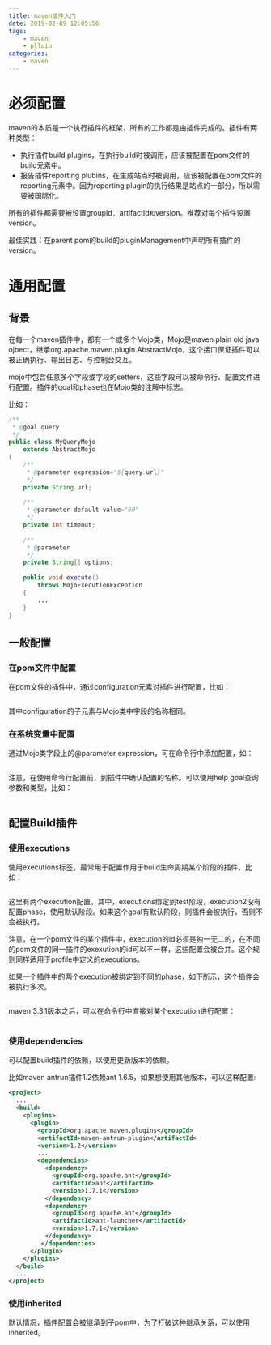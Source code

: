 ```yaml
---
title: maven插件入门
date: 2019-02-09 12:05:56
tags:
    - maven
    - plluin
categories:
    - maven
---
```


# 必须配置

maven的本质是一个执行插件的框架，所有的工作都是由插件完成的。插件有两种类型：

- 执行插件build plugins，在执行build时被调用，应该被配置在pom文件的build元素中。
- 报告插件reporting plubins，在生成站点时被调用，应该被配置在pom文件的reporting元素中。因为reporting plugin的执行结果是站点的一部分，所以需要被国际化。



所有的插件都需要被设置groupId`, `artifactId` 和 `version。推荐对每个插件设置version。

最佳实践：在parent pom的build的pluginManagement中声明所有插件的version。



# 通用配置

## 背景

在每一个maven插件中，都有一个或多个Mojo类，Mojo是maven plain old java ojbect，继承org.apache.maven.plugin.AbstractMojo，这个接口保证插件可以被正确执行、输出日志、与控制台交互。

mojo中包含任意多个字段或字段的setters，这些字段可以被命令行、配置文件进行配置。插件的goal和phase也在Mojo类的注解中标志。

比如：

```Java
/**
 * @goal query
 */
public class MyQueryMojo
    extends AbstractMojo
{
    /**
     * @parameter expression="${query.url}"
     */
    private String url;
 
    /**
     * @parameter default-value="60"
     */
    private int timeout;
 
    /**
     * @parameter
     */
    private String[] options;
 
    public void execute()
        throws MojoExecutionException
    {
        ...
    }
}
```

## 一般配置

### 在pom文件中配置

在pom文件的插件中，通过configuration元素对插件进行配置，比如：

```xml

```

其中configuration的子元素与Mojo类中字段的名称相同。

### 在系统变量中配置

通过Mojo类字段上的@parameter expression，可在命令行中添加配置，如：

```bash

```

注意，在使用命令行配置前，到插件中确认配置的名称。可以使用help goal查询参数和类型，比如：

```bash

```



## 配置Build插件

### 使用executions

使用executions标签，最常用于配置作用于build生命周期某个阶段的插件，比如：

```xml

```

这里有两个execution配置。其中，executions绑定到test阶段，execution2没有配置phase，使用默认阶段。如果这个goal有默认阶段，则插件会被执行，否则不会被执行。

注意，在一个pom文件的某个插件中，execution的id必须是独一无二的，在不同的pom文件的同一插件的exexution的id可以不一样，这些配置会被合并。这个规则同样适用于profile中定义的executions。

如果一个插件中的两个execution被绑定到不同的phase，如下所示，这个插件会被执行多次。

```xml

```

maven 3.3.1版本之后，可以在命令行中直接对某个execution进行配置：

```bash

```

### 使用dependencies

可以配置build插件的依赖，以使用更新版本的依赖。

比如maven antrun插件1.2依赖ant 1.6.5，如果想使用其他版本，可以这样配置:

```xml
<project>
  ...
  <build>
    <plugins>
      <plugin>
        <groupId>org.apache.maven.plugins</groupId>
        <artifactId>maven-antrun-plugin</artifactId>
        <version>1.2</version>
        ...
        <dependencies>
          <dependency>
            <groupId>org.apache.ant</groupId>
            <artifactId>ant</artifactId>
            <version>1.7.1</version>
          </dependency>
          <dependency>
            <groupId>org.apache.ant</groupId>
            <artifactId>ant-launcher</artifactId>
            <version>1.7.1</version>
          </dependency>
         </dependencies>
      </plugin>
    </plugins>
  </build>
  ...
</project>
```

### 使用inherited

默认情况，插件配置会被继承到子pom中，为了打破这种继承关系，可以使用inherited。

```xml

```

